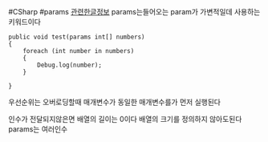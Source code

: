 #CSharp #params
[관련한글정보](https://developer-talk.tistory.com/174)
params는들어오는 param가 가변적일데 사용하는 키워드이다
```CSharp
public void test(params int[] numbers)
{
	foreach (int number in numbers)
	{
		Debug.log(number);
	}

}
```

우선순위는
오버로딩할때
매개변수가 동일한 매개변수를가 먼저 실행된다

인수가 전달되지않은면 배열의 길이는 0이다
배열의 크기를 정의하지 않아도된다
params는 여러인수